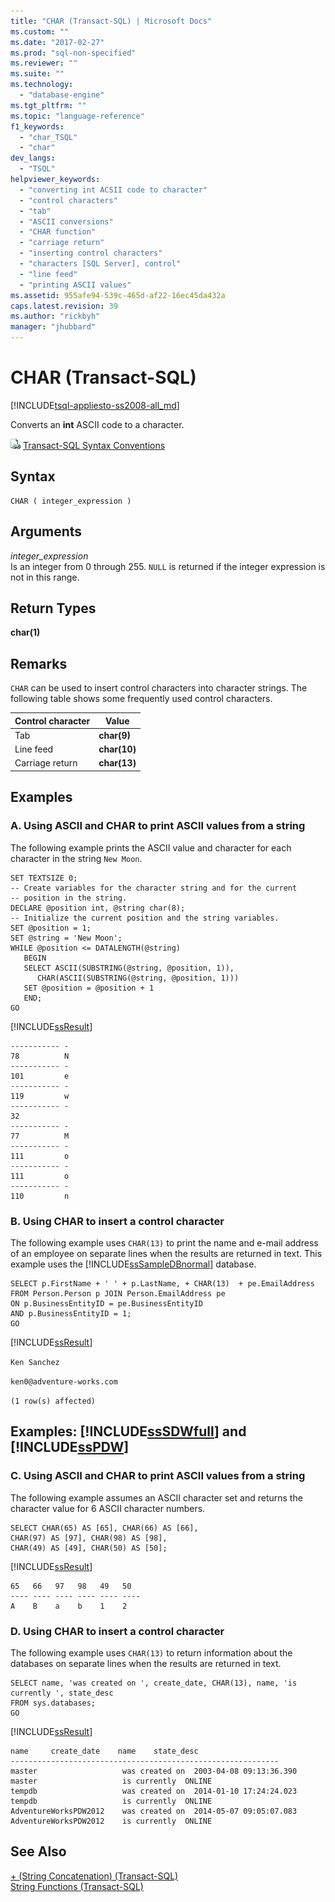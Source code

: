 ```yaml
---
title: "CHAR (Transact-SQL) | Microsoft Docs"
ms.custom: ""
ms.date: "2017-02-27"
ms.prod: "sql-non-specified"
ms.reviewer: ""
ms.suite: ""
ms.technology: 
  - "database-engine"
ms.tgt_pltfrm: ""
ms.topic: "language-reference"
f1_keywords: 
  - "char_TSQL"
  - "char"
dev_langs: 
  - "TSQL"
helpviewer_keywords: 
  - "converting int ACSII code to character"
  - "control characters"
  - "tab"
  - "ASCII conversions"
  - "CHAR function"
  - "carriage return"
  - "inserting control characters"
  - "characters [SQL Server], control"
  - "line feed"
  - "printing ASCII values"
ms.assetid: 955afe94-539c-465d-af22-16ec45da432a
caps.latest.revision: 39
ms.author: "rickbyh"
manager: "jhubbard"
---
```

# CHAR (Transact-SQL)
[!INCLUDE[tsql-appliesto-ss2008-all_md](../../a9retired/includes/tsql-appliesto-ss2008-all-md.md)]

  Converts an **int** ASCII code to a character.  
  
 ![Topic link icon](../../a9notintoc/media/topic-link.gif "Topic link icon") [Transact-SQL Syntax Conventions](../../t-sql/language-elements/transact-sql-syntax-conventions-transact-sql.md)  
  
## Syntax  
  
```  
CHAR ( integer_expression )  
```  
  
## Arguments  
 *integer_expression*  
 Is an integer from 0 through 255. `NULL` is returned if the integer expression is not in this range.  
  
## Return Types  
 **char(1)**  
  
## Remarks  
 `CHAR` can be used to insert control characters into character strings. The following table shows some frequently used control characters.  
  
|Control character|Value|  
|-----------------------|-----------|  
|Tab|**char(9)**|  
|Line feed|**char(10)**|  
|Carriage return|**char(13)**|  
  
## Examples  
  
### A. Using ASCII and CHAR to print ASCII values from a string  
 The following example prints the ASCII value and character for each character in the string `New Moon`.  
  
```  
SET TEXTSIZE 0;  
-- Create variables for the character string and for the current   
-- position in the string.  
DECLARE @position int, @string char(8);  
-- Initialize the current position and the string variables.  
SET @position = 1;  
SET @string = 'New Moon';  
WHILE @position <= DATALENGTH(@string)  
   BEGIN  
   SELECT ASCII(SUBSTRING(@string, @position, 1)),   
      CHAR(ASCII(SUBSTRING(@string, @position, 1)))  
   SET @position = @position + 1  
   END;  
GO  
```  
  
 [!INCLUDE[ssResult](../../relational-databases/includes/ssresult-md.md)]  
  
 ```
 ----------- -  
78          N  
----------- -  
101         e  
----------- -  
119         w  
----------- -  
32  
----------- -  
77          M  
----------- -  
111         o  
----------- -  
111         o  
----------- - 
110         n  
```  
  
### B. Using CHAR to insert a control character  
 The following example uses `CHAR(13)` to print the name and e-mail address of an employee on separate lines when the results are returned in text. This example uses the [!INCLUDE[ssSampleDBnormal](../../a9notintoc/includes/sssampledbnormal-md.md)] database.  
  
```  
SELECT p.FirstName + ' ' + p.LastName, + CHAR(13)  + pe.EmailAddress   
FROM Person.Person p JOIN Person.EmailAddress pe  
ON p.BusinessEntityID = pe.BusinessEntityID  
AND p.BusinessEntityID = 1;  
GO  
```  
  
 [!INCLUDE[ssResult](../../relational-databases/includes/ssresult-md.md)]  
  
 `Ken Sanchez`  
  
 `ken0@adventure-works.com`  
  
 `(1 row(s) affected)`  
  
## Examples: [!INCLUDE[ssSDWfull](../../a9notintoc/includes/sssdwfull-md.md)] and [!INCLUDE[ssPDW](../../a9notintoc/includes/sspdw-md.md)]  
  
### C. Using ASCII and CHAR to print ASCII values from a string  
 The following example assumes an ASCII character set and returns the character value for 6 ASCII character numbers.  
  
```  
SELECT CHAR(65) AS [65], CHAR(66) AS [66],   
CHAR(97) AS [97], CHAR(98) AS [98],   
CHAR(49) AS [49], CHAR(50) AS [50];  
```  
  
 [!INCLUDE[ssResult](../../relational-databases/includes/ssresult-md.md)]  
  
```  
65   66   97   98   49   50  
---- ---- ---- ---- ---- ----  
A    B    a    b    1    2  
```  
  
### D. Using CHAR to insert a control character  
 The following example uses `CHAR(13)` to return information about the databases on separate lines when the results are returned in text.  
  
```  
SELECT name, 'was created on ', create_date, CHAR(13), name, 'is currently ', state_desc   
FROM sys.databases;  
GO  
```  
  
 [!INCLUDE[ssResult](../../relational-databases/includes/ssresult-md.md)]  
  
```  
name     create_date    name    state_desc  
------------------------------------------------------------  
master                   was created on  2003-04-08 09:13:36.390   
master                   is currently  ONLINE  
tempdb                   was created on  2014-01-10 17:24:24.023   
tempdb                   is currently  ONLINE  
AdventureWorksPDW2012    was created on  2014-05-07 09:05:07.083 
AdventureWorksPDW2012    is currently  ONLINE  
```  
  
## See Also  
 [+ &#40;String Concatenation&#41; &#40;Transact-SQL&#41;](../Topic/+%20\(String%20Concatenation\)%20\(Transact-SQL\).md)   
 [String Functions &#40;Transact-SQL&#41;](../../t-sql/functions/string-functions-transact-sql.md)  
  
  

